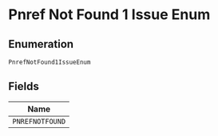 
# Pnref Not Found 1 Issue Enum

## Enumeration

`PnrefNotFound1IssueEnum`

## Fields

| Name |
|  --- |
| `PNREFNOTFOUND` |

